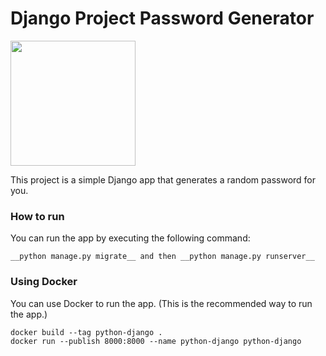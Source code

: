 # Django Project Password Generator

<img src="https://api.iconify.design/logos/django.svg" width="200" />

This project is a simple Django app that generates a random password for you.


### How to run

You can run the app by executing the following command:

```
__python manage.py migrate__ and then __python manage.py runserver__
```

### Using Docker

You can use Docker to run the app. (This is the recommended way to run the app.)

```
docker build --tag python-django .
docker run --publish 8000:8000 --name python-django python-django
```




